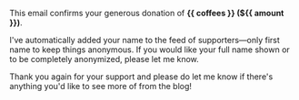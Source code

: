 This email confirms your generous donation of **{{ coffees }} (${{ amount }})**.

I've automatically added your name to the feed of supporters—only first name to keep
things anonymous. If you would like your full name shown or to be completely anonymized,
please let me know.

Thank you again for your support and please do let me know if there's anything you'd
like to see more of from the blog!
